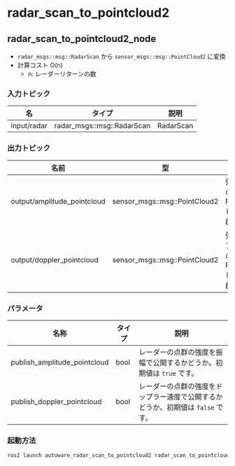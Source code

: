 # radar_scan_to_pointcloud2

## radar_scan_to_pointcloud2_node

- `radar_msgs::msg::RadarScan` から `sensor_msgs::msg::PointCloud2` に変換
- 計算コスト O(n)
  - n: レーダーリターンの数

### 入力トピック

| 名          | タイプ                       | 説明 |
| ----------- | -------------------------- | ----------- |
| input/radar | radar_msgs::msg::RadarScan     | RadarScan   |

### 出力トピック

| 名前 | 型 | 説明 |
|---|---|---|
| output/amplitude_pointcloud | sensor_msgs::msg::PointCloud2 | 強度が振幅のPointCloud2レーダー点群 |
| output/doppler_pointcloud | sensor_msgs::msg::PointCloud2 | 強度がドップラー速度のPointCloud2レーダー点群 |

### パラメータ

| 名称 | タイプ | 説明 |
|---|---|---|
| publish_amplitude_pointcloud | bool | レーダーの点群の強度を振幅で公開するかどうか。初期値は `true` です。 |
| publish_doppler_pointcloud | bool | レーダーの点群の強度をドップラー速度で公開するかどうか。初期値は `false` です。 |

### 起動方法


```sh
ros2 launch autoware_radar_scan_to_pointcloud2 radar_scan_to_pointcloud2.launch.xml
```

